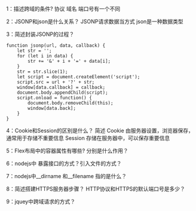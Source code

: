 1：描述跨域的条件?
协议 域名 端口号有一个不同

2：JSONP和json是什么关系？
JSONP请求数据当方式
json是一种数据类型

3：简述封装JSONP的过程？
```
function jsonp(url, data, callback) {
    let str = '';
    for (let i in data) {
        str += '&' + i + '=' + data[i];
    }
    str = str.slice(1);
    let script = document.createElement('script');
    script.src = url + '?' + str;
    window[data.callback] = callback;
    document.body.appendChild(script);
    script.onload = function() {
        document.body.removeChild(this);
        window[data.back];
    }
}
```

4：Cookie和Session的区别是什么？ 简述
Cookie 由服务器设置，浏览器保存，通常用于存储不重要信息
Session 存储在服务器中，可以保存重要信息

5：Flex布局中的容器属性有哪些? 分别是什么作用？

6：nodejs中 暴露接口的方式？引入文件的方式？

7：nodejs中__dirname 和__filename 指的是什么？

8：简述搭建HTTPS服务器步骤？ HTTP协议和HTTPS的默认端口号是多少？

9：jquey中跨域请求的方式？
